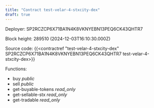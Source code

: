 ```yaml
---
title: "Contract test-velar-4-stxcity-dex"
draft: true
---
```

Deployer: SP2RCZCP6X71BA1N4K8VKNYEBN13PEQ6CK43QHTR7


 



Block height: 289510 (2024-12-03T16:10:30.000Z)

Source code: {{<contractref "test-velar-4-stxcity-dex" SP2RCZCP6X71BA1N4K8VKNYEBN13PEQ6CK43QHTR7 test-velar-4-stxcity-dex>}}

Functions:

* buy _public_
* sell _public_
* get-buyable-tokens _read_only_
* get-sellable-stx _read_only_
* get-tradable _read_only_
